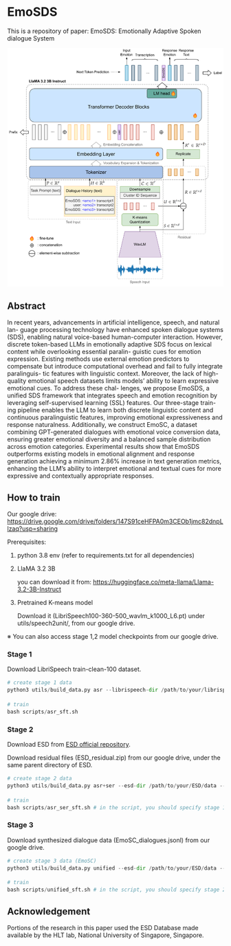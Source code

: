 # EmoSDS

This is a repository of paper: EmoSDS: Emotionally Adaptive Spoken dialogue System

<img width="600" alt="image" src="asset/emosds_only_model_2.png">

## Abstract
In recent years, advancements in artificial intelligence, speech, and natural lan-
guage processing technology have enhanced spoken dialogue systems (SDS), enabling
natural voice-based human-computer interaction. However, discrete token-based LLMs
in emotionally adaptive SDS focus on lexical content while overlooking essential paralin-
guistic cues for emotion expression. Existing methods use external emotion predictors to
compensate but introduce computational overhead and fail to fully integrate paralinguis-
tic features with linguistic context. Moreover, the lack of high-quality emotional speech
datasets limits models’ ability to learn expressive emotional cues. To address these chal-
lenges, we propose EmoSDS, a unified SDS framework that integrates speech and emotion
recognition by leveraging self-supervised learning (SSL) features. Our three-stage train-
ing pipeline enables the LLM to learn both discrete linguistic content and continuous
paralinguistic features, improving emotional expressiveness and response naturalness.
Additionally, we construct EmoSC, a dataset combining GPT-generated dialogues with
emotional voice conversion data, ensuring greater emotional diversity and a balanced
sample distribution across emotion categories. Experimental results show that EmoSDS
outperforms existing models in emotional alignment and response generation achieving a
minimum 2.86% increase in text generation metrics, enhancing the LLM’s ability to interpret
emotional and textual cues for more expressive and contextually appropriate responses.

## How to train

Our google drive: https://drive.google.com/drive/folders/147S91ceHFPA0m3CEOb1jmc82dnpLlzaq?usp=sharing

Prerequisites:

1. python 3.8 env (refer to requirements.txt for all dependencies)

2. LlaMA 3.2 3B

	you can download it from: https://huggingface.co/meta-llama/Llama-3.2-3B-Instruct

3. Pretrained K-means model

	Download it (LibriSpeech100-360-500_wavlm_k1000_L6.pt) under utils/speech2unit/, from our google drive.


※ You can also access stage 1,2 model checkpoints from our google drive.

### Stage 1
Download LibriSpeech train-clean-100 dataset.

```python
# create stage 1 data
python3 utils/build_data.py asr --librispeech-dir /path/to/your/librispeech/data

# train
bash scripts/asr_sft.sh
```

### Stage 2

Download ESD from [ESD official repository](https://github.com/HLTSingapore/Emotional-Speech-Data).

Download residual files (ESD_residual.zip) from our google drive, under the same parent directory of ESD.

```python
# create stage 2 data
python3 utils/build_data.py asr+ser --esd-dir /path/to/your/ESD/data --residual

# train
bash scripts/asr_ser_sft.sh # in the script, you should specify stage 1 checkpoint path via METAROOT
```

### Stage 3

Download synthesized dialogue data (EmoSC_dialogues.jsonl) from our google drive.

```python
# create stage 3 data (EmoSC)
python3 utils/build_data.py unified --esd-dir /path/to/your/ESD/data --esd-syn-path /path/to/dialogue/data

# train
bash scripts/unified_sft.sh # in the script, you should specify stage 2 checkpoint path via METAROOT
```

## Acknowledgement
Portions of the research in this paper used the ESD Database made available by the HLT lab, National University of Singapore, Singapore.